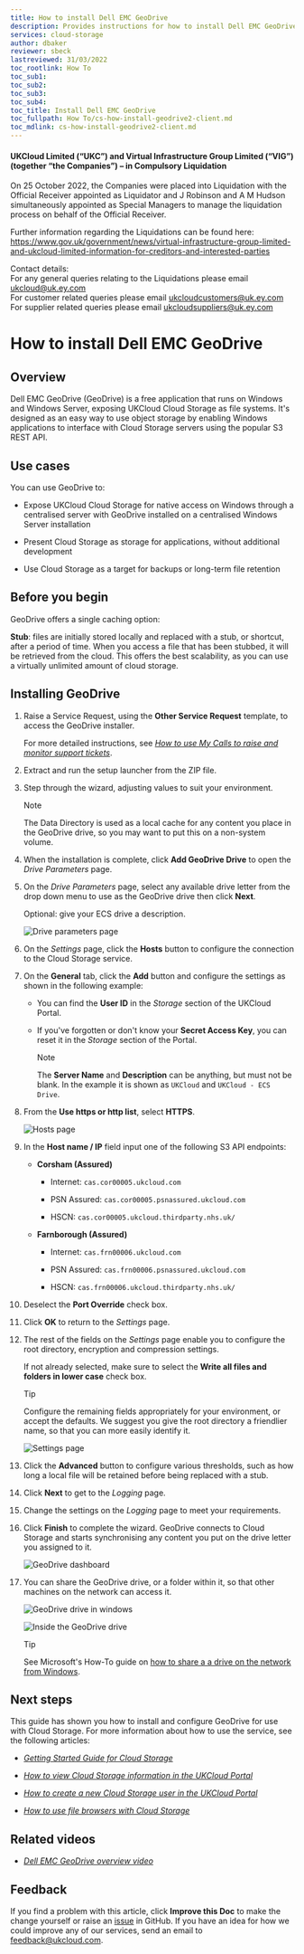 ```yaml
---
title: How to install Dell EMC GeoDrive
description: Provides instructions for how to install Dell EMC GeoDrive for use with UKCloud Cloud Storage
services: cloud-storage
author: dbaker
reviewer: sbeck
lastreviewed: 31/03/2022
toc_rootlink: How To
toc_sub1: 
toc_sub2:
toc_sub3:
toc_sub4:
toc_title: Install Dell EMC GeoDrive
toc_fullpath: How To/cs-how-install-geodrive2-client.md
toc_mdlink: cs-how-install-geodrive2-client.md
---
```


#### UKCloud Limited (“UKC”) and Virtual Infrastructure Group Limited (“VIG”) (together “the Companies”) – in Compulsory Liquidation

On 25 October 2022, the Companies were placed into Liquidation with the Official Receiver appointed as Liquidator and J Robinson and A M Hudson simultaneously appointed as Special Managers to manage the liquidation process on behalf of the Official Receiver.

Further information regarding the Liquidations can be found here: <https://www.gov.uk/government/news/virtual-infrastructure-group-limited-and-ukcloud-limited-information-for-creditors-and-interested-parties>

Contact details:<br>
For any general queries relating to the Liquidations please email <ukcloud@uk.ey.com><br>
For customer related queries please email <ukcloudcustomers@uk.ey.com><br>
For supplier related queries please email <ukcloudsuppliers@uk.ey.com>

# How to install Dell EMC GeoDrive

## Overview

Dell EMC GeoDrive (GeoDrive) is a free application that runs on Windows and Windows Server, exposing UKCloud Cloud Storage as file systems. It's designed as an easy way to use object storage by enabling Windows applications to interface with Cloud Storage servers using the popular S3 REST API.

## Use cases

You can use GeoDrive to:

- Expose UKCloud Cloud Storage for native access on Windows through a centralised server with GeoDrive installed on a centralised Windows Server installation

- Present Cloud Storage as storage for applications, without additional development

- Use Cloud Storage as a target for backups or long-term file retention

## Before you begin

GeoDrive offers a single caching option:

**Stub**: files are initially stored locally and replaced with a stub, or shortcut, after a period of time. When you access a file that has been stubbed, it will be retrieved from the cloud. This offers the best scalability, as you can use a virtually unlimited amount of cloud storage.

## Installing GeoDrive

1. Raise a Service Request, using the **Other Service Request** template, to access the GeoDrive installer.

   For more detailed instructions, see [*How to use My Calls to raise and monitor support tickets*](../portal/ptl-how-use-my-calls.md).

2. Extract and run the setup launcher from the ZIP file.

3. Step through the wizard, adjusting values to suit your environment.

   > [!NOTE]
   > The Data Directory is used as a local cache for any content you place in the GeoDrive drive, so you may want to put this on a non-system volume.

4. When the installation is complete, click **Add GeoDrive Drive** to open the *Drive Parameters* page.

5. On the *Drive Parameters* page, select any available drive letter from the drop down menu to use as the GeoDrive drive then click **Next**.

   Optional: give your ECS drive a description.

   ![Drive parameters page](images/cs-ecs-install-step-one.png)

6. On the *Settings* page, click the **Hosts** button to configure the connection to the Cloud Storage service.

7. On the **General** tab, click the **Add** button and configure the settings as shown in the following example:

   - You can find the **User ID** in the *Storage* section of the UKCloud Portal.

   - If you've forgotten or don't know your **Secret Access Key**, you can reset it in the *Storage* section of the Portal.

     > [!NOTE]
     > The **Server Name** and **Description** can be anything, but must not be blank. In the example it is shown as `UKCloud` and `UKCloud - ECS Drive`.

8. From the **Use https or http list**, select **HTTPS**.

   ![Hosts page](images/cs-ecs-install-step-two.png)

9. In the **Host name / IP** field input one of the following S3 API endpoints:

   - **Corsham (Assured)**

     - Internet: `cas.cor00005.ukcloud.com`

     - PSN Assured: `cas.cor00005.psnassured.ukcloud.com`

     - HSCN: `cas.cor00005.ukcloud.thirdparty.nhs.uk/`
  
   - **Farnborough (Assured)**

     - Internet: `cas.frn00006.ukcloud.com`

     - PSN Assured: `cas.frn00006.psnassured.ukcloud.com`

     - HSCN: `cas.frn00006.ukcloud.thirdparty.nhs.uk/`

10. Deselect the **Port Override** check box.

11. Click **OK** to return to the *Settings* page.

12. The rest of the fields on the *Settings* page enable you to configure the root directory, encryption and compression settings.

    If not already selected, make sure to select the **Write all files and folders in lower case** check box.

    > [!TIP]
    > Configure the remaining fields appropriately for your environment, or accept the defaults. We suggest you give the root directory a friendlier name, so that you can more easily identify it.

    ![Settings page](images/cs-ecs-install-step-three.png)

13. Click the **Advanced** button to configure various thresholds, such as how long a local file will be retained before being replaced with a stub.

14. Click **Next**  to get to the *Logging* page.

15. Change the settings on the *Logging* page to meet your requirements.

16. Click **Finish** to complete the wizard. GeoDrive connects to Cloud Storage and starts synchronising any content you put on the drive letter you assigned to it.

    ![GeoDrive dashboard](images/cs-ecs-install-step-four.png)

17. You can share the GeoDrive drive, or a folder within it, so that other machines on the network can access it.

    ![GeoDrive drive in windows](images/cs-ecs-install-step-five.png)

    ![Inside the GeoDrive drive](images/cs-ecs-install-step-six.png)

    > [!TIP]
    > See Microsoft's How-To guide on [how to share a a drive on the network from Windows](https://support.microsoft.com/en-gb/help/4092694/windows-10-changes-to-file-sharing-over-a-network).

## Next steps

This guide has shown you how to install and configure GeoDrive for use with Cloud Storage. For more information about how to use the service, see the following articles:

- [*Getting Started Guide for Cloud Storage*](cs-gs.md)

- [*How to view Cloud Storage information in the UKCloud Portal*](cs-how-view-info-portal.md)

- [*How to create a new Cloud Storage user in the UKCloud Portal*](cs-how-create-user.md)

- [*How to use file browsers with Cloud Storage*](cs-how-use-file-browsers.md)

## Related videos

- [*Dell EMC GeoDrive overview video*](cs-vid-geodrive2-client-overview.md)

## Feedback

If you find a problem with this article, click **Improve this Doc** to make the change yourself or raise an [issue](https://github.com/UKCloud/documentation/issues) in GitHub. If you have an idea for how we could improve any of our services, send an email to <feedback@ukcloud.com>.
